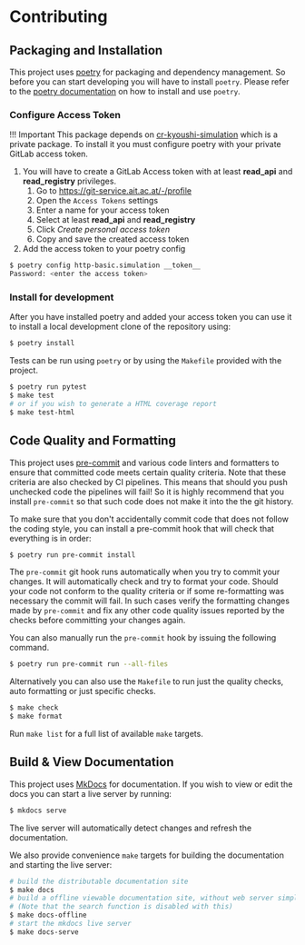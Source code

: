 # Contributing

## Packaging and Installation

This project uses [poetry](https://python-poetry.org/) for packaging and dependency management.
So before you can start developing you will have to install `poetry`.
Please refer to the [poetry documentation](https://python-poetry.org/docs/#introduction) on how to install
and use `poetry`.


### Configure Access Token

!!! Important
    This package depends on [cr-kyoushi-simulation](https://git-service.ait.ac.at/sct-cyberrange/tools/kyoushi/simulation)
    which is a private package. To install it you must configure poetry with your private GitLab access token.

1. You will have to create a GitLab Access token with at least **read_api** and **read_registry** privileges.
    1. Go to https://git-service.ait.ac.at/-/profile
    2. Open the `Access Tokens` settings
    3. Enter a name for your access token
    4. Select at least **read_api** and **read_registry**
    5. Click *Create personal access token*
    6. Copy and save the created access token
 2. Add the access token to your poetry config
   ```bash
   $ poetry config http-basic.simulation __token__
   Password: <enter the access token>
   ```

### Install for development

After you have installed poetry and added your access token you can use it to install a local development clone of the repository using:

```bash
$ poetry install
```

Tests can be run using `poetry` or by using the `Makefile` provided with the project.

```bash
$ poetry run pytest
$ make test
# or if you wish to generate a HTML coverage report
$ make test-html
```

## Code Quality and Formatting

This project uses [pre-commit](https://pre-commit.com/) and various code linters and formatters to
ensure that committed code meets certain quality criteria. Note that these criteria are also checked
by CI pipelines. This means that should you push unchecked code the pipelines will fail!
So it is highly recommend that you install `pre-commit` so that such code does not make it into the the git history.

To make sure that you don't accidentally commit code that does not follow the coding style, you can
install a pre-commit hook that will check that everything is in order:

```bash
$ poetry run pre-commit install
```

The `pre-commit` git hook runs automatically when you try to commit your changes. It will automatically check
and try to format your code. Should your code not conform to the quality criteria or if some re-formatting was
necessary the commit will fail. In such cases verify the formatting changes made by `pre-commit` and fix any other
code quality issues reported by the checks before committing your changes again.

You can also manually run the `pre-commit` hook by issuing the following command.

```bash
$ poetry run pre-commit run --all-files
```

Alternatively you can also use the `Makefile` to run just the quality checks, auto formatting or just specific checks.

```bash
$ make check
$ make format
```

Run `make list` for a full list of available `make` targets.


## Build & View Documentation

This project uses [MkDocs](https://www.mkdocs.org/) for documentation. If you wish to view or edit the docs
you can start a live server by running:

```bash
$ mkdocs serve
```

The live server will automatically detect changes and refresh the documentation.

We also provide convenience `make` targets for building the documentation and starting the live server:

```bash
# build the distributable documentation site
$ make docs
# build a offline viewable documentation site, without web server simply open the index file
# (Note that the search function is disabled with this)
$ make docs-offline
# start the mkdocs live server
$ make docs-serve
```
